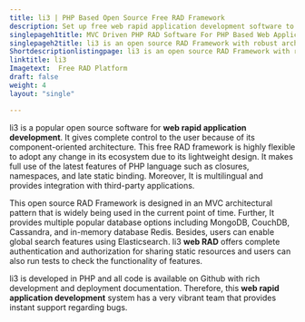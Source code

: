```yaml
---
title: li3 | PHP Based Open Source Free RAD Framework
description: Set up free web rapid application development software to build production ready applications. It offers rich documentation for development and deployment.
singlepageh1title: MVC Driven PHP RAD Software For PHP Based Web Applications
singlepageh2title: li3 is an open source RAD Framework with robust architecture. It supports MongoDB, CouchDB, Elasticsearch, PHP ActiveRecord, PSR-4, and many more.
Shortdescriptionlistingpage: li3 is an open source RAD Framework with robust architecture. It supports MongoDB, CouchDB, Elasticsearch, PHP ActiveRecord, PSR-4, and many more.
linktitle: li3
Imagetext:  Free RAD Platform
draft: false
weight: 4
layout: "single"

---
```


li3 is a popular open source software for **web rapid application development**. It gives complete control to the user because of its component-oriented architecture. This free RAD framework is highly flexible to adopt any change in its ecosystem due to its lightweight design. It makes full use of the latest features of PHP language such as closures, namespaces, and late static binding. Moreover, It is multilingual and provides integration with third-party applications.

This open source RAD Framework is designed in an MVC architectural pattern that is widely being used in the current point of time. Further, It provides multiple popular database options including MongoDB, CouchDB, Cassandra, and in-memory database Redis. Besides, users can enable global search features using Elasticsearch. li3 **web RAD** offers complete authentication and authorization for sharing static resources and users can also run tests to check the functionality of features.

li3 is developed in PHP and all code is available on Github with rich development and deployment documentation. Therefore, this **web rapid application development** system has a very vibrant team that provides instant support regarding bugs.
